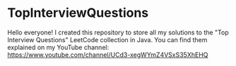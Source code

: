 # TopInterviewQuestions
Hello everyone! I created this repository to store all my solutions to the "Top Interview Questions" LeetCode collection in Java.
You can find them explained on my YouTube channel: https://www.youtube.com/channel/UCd3-xegWYmZ4VSxS35XhEHQ
